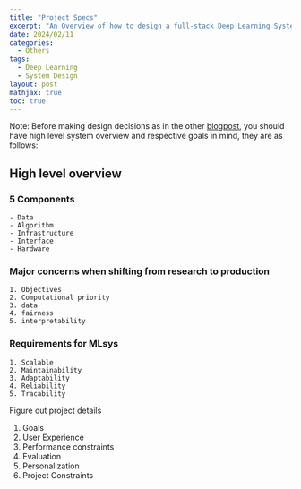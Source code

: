 ```yaml
---
title: "Project Specs"
excerpt: "An Overview of how to design a full-stack Deep Learning System"
date: 2024/02/11
categories:
  - Others
tags:
  - Deep Learning
  - System Design
layout: post
mathjax: true
toc: true
---
```


Note: Before making design decisions as in the other [blogpost](http://localhost:4000/post/blogs/deep-learning-system-design/), you should have high level system overview and respective goals in mind, they are as follows:

## High level overview

### 5 Components

    - Data
    - Algorithm
    - Infrastructure
    - Interface
    - Hardware

### Major concerns when shifting from research to production

    1. Objectives
    2. Computational priority
    3. data
    4. fairness
    5. interpretability

### Requirements for MLsys

    1. Scalable
    2. Maintainability
    3. Adaptability
    4. Reliability
    5. Tracability

Figure out project details

1. Goals
2. User Experience
3. Performance constraints
4. Evaluation
5. Personalization
6. Project Constraints
